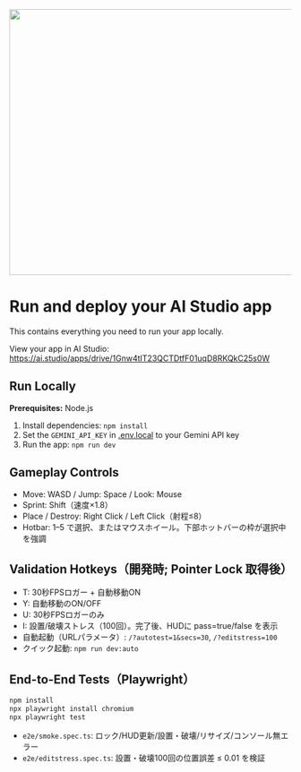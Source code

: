 <div align="center">
<img width="1200" height="475" alt="GHBanner" src="https://github.com/user-attachments/assets/0aa67016-6eaf-458a-adb2-6e31a0763ed6" />
</div>

# Run and deploy your AI Studio app

This contains everything you need to run your app locally.

View your app in AI Studio: https://ai.studio/apps/drive/1Gnw4tIT23QCTDtfF01uqD8RKQkC25s0W

## Run Locally

**Prerequisites:**  Node.js


1. Install dependencies:
   `npm install`
2. Set the `GEMINI_API_KEY` in [.env.local](.env.local) to your Gemini API key
3. Run the app:
   `npm run dev`


## Gameplay Controls
- Move: WASD / Jump: Space / Look: Mouse
- Sprint: Shift（速度×1.8）
- Place / Destroy: Right Click / Left Click（射程≤8）
- Hotbar: 1–5 で選択、またはマウスホイール。下部ホットバーの枠が選択中を強調

## Validation Hotkeys（開発時; Pointer Lock 取得後）
- T: 30秒FPSロガー + 自動移動ON
- Y: 自動移動のON/OFF
- U: 30秒FPSロガーのみ
- I: 設置/破壊ストレス（100回）。完了後、HUDに pass=true/false を表示
- 自動起動（URLパラメータ）: `/?autotest=1&secs=30`, `/?editstress=100`
- クイック起動: `npm run dev:auto`

## End-to-End Tests（Playwright）
```bash
npm install
npx playwright install chromium
npx playwright test
```
- `e2e/smoke.spec.ts`: ロック/HUD更新/設置・破壊/リサイズ/コンソール無エラー
- `e2e/editstress.spec.ts`: 設置・破壊100回の位置誤差 ≤ 0.01 を検証
